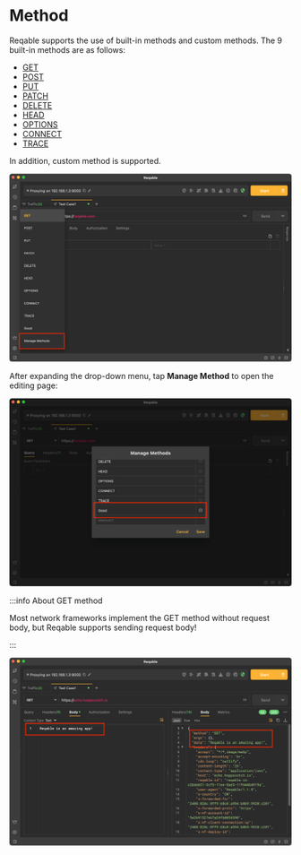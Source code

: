 # Method

Reqable supports the use of built-in methods and custom methods. The 9 built-in methods are as follows:

- [GET](https://developer.mozilla.org/zh-CN/docs/Web/HTTP/Methods/GET)
- [POST](https://developer.mozilla.org/zh-CN/docs/Web/HTTP/Methods/POST)
- [PUT](https://developer.mozilla.org/zh-CN/docs/Web/HTTP/Methods/PUT)
- [PATCH](https://developer.mozilla.org/zh-CN/docs/Web/HTTP/Methods/PATCH)
- [DELETE](https://developer.mozilla.org/zh-CN/docs/Web/HTTP/Methods/DELETE)
- [HEAD](https://developer.mozilla.org/zh-CN/docs/Web/HTTP/Methods/HEAD)
- [OPTIONS](https://developer.mozilla.org/zh-CN/docs/Web/HTTP/Methods/OPTIONS)
- [CONNECT](https://developer.mozilla.org/zh-CN/docs/Web/HTTP/Methods/CONNECT)
- [TRACE](https://developer.mozilla.org/zh-CN/docs/Web/HTTP/Methods/TRACE)

In addition, custom method is supported.

![](arts/method_01.png)

After expanding the drop-down menu, tap **Manage Method** to open the editing page:

![](arts/method_02.png)

:::info About GET method

Most network frameworks implement the GET method without request body, but Reqable supports sending request body!

:::

![](arts/method_03.png)